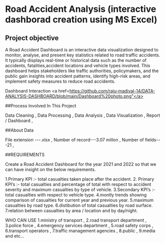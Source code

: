 # Road Accident Analysis  (interactive dashborad creation using MS Excel)
## Project objective 

A Road Accident Dashboard is an interactive data visualization designed to monitor, analyse, and present key statistics related to road traffic accidents. It typically displays real-time or historical data such as the number of accidents, fatalities,accident locations and vehicle types involved. This dashboard helps stakeholders like traffic authorities, policymakers, and the public gain insights into accident patterns, identify high-risk areas, and implement safety measures to reduce road accidents.

Dashboard  Interaction  <a href=https://github.com/raju-madival-14/DATA-ANALYSIS-DASHBOARD/blob/main/Dashboard%20photo.png"</a> 

##Process Involved In This Project

Data Cleaning ,
Data Processing , 
Data Analysis ,
Data Visualization ,
Report / Dashboard ,

##About Data 

   File extension ---.xlsx ,
Number of record---3.07 millon ,
Number of fields---21 ,

##REQUIREMENTS

Create a Road Accident Dashboard for the year 2021 and 2022 so that we can have insight on the below requirements.

1.Primary KPI :- total casualties taken place after the accident.
2. Primary KPI’s :- total casualties and percentage of total with respect to accident severity and maximum casualties by type of vehicle.
3.Secondary KPI’s :- total casualties with respect to vehicle type.
4.montly trends showing comparison of casualties for current year and previous year.
5.maximum casualties by road type.
6.distibution of total casualties by road surface.
7.relation between casualties by area / location and by day/night.

WHO CAN USE 
1.ministry of transport ,
2.road transport department ,
3.police force ,
4.emergency services department ,
5.road safety corps ,
6.transport operators ,
7.traffic management agencies , 
8.public ,
9.media and etc…



